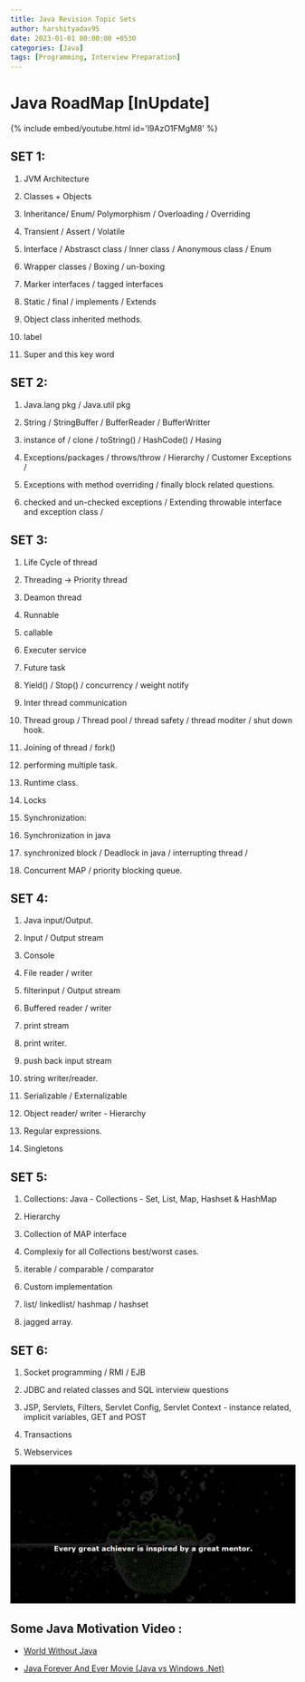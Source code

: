 ```yaml
---
title: Java Revision Topic Sets
author: harshityadav95
date: 2023-01-01 00:00:00 +0530
categories: [Java]
tags: [Programming, Interview Preparation]
---
```


# Java RoadMap [InUpdate] 

{% include embed/youtube.html id='l9AzO1FMgM8' %}

## SET 1:

1. JVM Architecture

2. Classes + Objects

3. Inheritance/ Enum/ Polymorphism / Overloading / Overriding

4. Transient / Assert / Volatile

5. Interface / Abstrasct class / Inner class / Anonymous class / Enum

6. Wrapper classes / Boxing / un-boxing

7. Marker interfaces / tagged interfaces

8. Static / final / implements / Extends

9. Object class inherited methods.

10. label

11. Super and this key word

## SET 2:

1. Java.lang pkg / Java.util pkg

2. String / StringBuffer / BufferReader / BufferWritter

3. instance of / clone / toString() / HashCode() / Hasing

4. Exceptions/packages / throws/throw / Hierarchy / Customer Exceptions /

5. Exceptions with method overriding / finally block related questions.

6. checked and un-checked exceptions / Extending throwable interface and exception class /

## SET 3:

1. Life Cycle of thread

2. Threading -> Priority thread

3. Deamon thread

4. Runnable

5. callable

6. Executer service

7. Future task

8. Yield() / Stop() / concurrency / weight notify

9. Inter thread communication

10. Thread group / Thread pool / thread safety / thread moditer / shut down hook.

11. Joining of thread / fork()

12. performing multiple task.

13. Runtime class.

14. Locks

15. Synchronization:

16. Synchronization in java

17. synchronized block / Deadlock in java / interrupting thread /

18. Concurrent MAP / priority blocking queue.

## SET 4:

1. Java input/Output.

2. Input / Output stream

3. Console

4. File reader / writer

5. filterinput / Output stream

6. Buffered reader / writer

7. print stream

8. print writer.

9. push back input stream

10. string writer/reader.

11. Serializable / Externalizable

12. Object reader/ writer - Hierarchy

13. Regular expressions.

14. Singletons

## SET 5:

1. Collections: Java - Collections - Set, List, Map, Hashset & HashMap

2. Hierarchy

3. Collection of MAP interface

4. Complexiy for all Collections best/worst cases.

5. iterable / comparable / comparator

6. Custom implementation

7. list/ linkedlist/ hashmap / hashset

8. jagged array.

## SET 6:

1. Socket programming / RMI / EJB

2. JDBC and related classes and SQL interview questions

3. JSP, Servlets, Filters, Servlet Config, Servlet Context - instance related, implicit variables, GET and POST

4. Transactions

5. Webservices

![Untitled](https://raw.githubusercontent.com/harshityadav95/staticfiles/main/Java%20RoadMap%20313b68f6b13844cd9a6317100afdf6c8/Untitled%201.png)

## Some Java Motivation Video :

- [World Without Java](https://youtu.be/wpabFkTpeUY)

- [Java Forever And Ever Movie (Java vs Windows .Net)](https://youtu.be/RnqAXuLZlaE)







